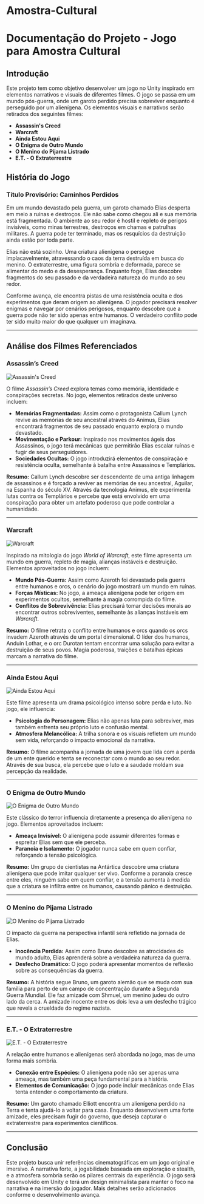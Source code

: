 # Amostra-Cultural

# Documentação do Projeto - Jogo para Amostra Cultural

## Introdução
Este projeto tem como objetivo desenvolver um jogo no Unity inspirado em elementos narrativos e visuais de diferentes filmes. O jogo se passa em um mundo pós-guerra, onde um garoto perdido precisa sobreviver enquanto é perseguido por um alienígena. Os elementos visuais e narrativos serão retirados dos seguintes filmes:

- **Assassin's Creed**
- **Warcraft**
- **Ainda Estou Aqui**
- **O Enigma de Outro Mundo**
- **O Menino do Pijama Listrado**
- **E.T. - O Extraterrestre**

## História do Jogo

### **Título Provisório: Caminhos Perdidos**

Em um mundo devastado pela guerra, um garoto chamado Elias desperta em meio a ruínas e destroços. Ele não sabe como chegou ali e sua memória está fragmentada. O ambiente ao seu redor é hostil e repleto de perigos invisíveis, como minas terrestres, destroços em chamas e patrulhas militares. A guerra pode ter terminado, mas os resquícios da destruição ainda estão por toda parte.

Elias não está sozinho. Uma criatura alienígena o persegue implacavelmente, atravessando o caos da terra destruída em busca do menino. O extraterrestre, uma figura sombria e deformada, parece se alimentar do medo e da desesperança. Enquanto foge, Elias descobre fragmentos do seu passado e da verdadeira natureza do mundo ao seu redor.

Conforme avança, ele encontra pistas de uma resistência oculta e dos experimentos que deram origem ao alienígena. O jogador precisará resolver enigmas e navegar por cenários perigosos, enquanto descobre que a guerra pode não ter sido apenas entre humanos. O verdadeiro conflito pode ter sido muito maior do que qualquer um imaginava.

---

## **Análise dos Filmes Referenciados**

### **Assassin’s Creed**
![Assassin's Creed](imagem_do_filme_aqui.jpg)

O filme *Assassin’s Creed* explora temas como memória, identidade e conspirações secretas. No jogo, elementos retirados deste universo incluem:

- **Memórias Fragmentadas:** Assim como o protagonista Callum Lynch revive as memórias de seu ancestral através do Animus, Elias encontrará fragmentos de seu passado enquanto explora o mundo devastado.
- **Movimentação e Parkour:** Inspirado nos movimentos ágeis dos Assassinos, o jogo terá mecânicas que permitirão Elias escalar ruínas e fugir de seus perseguidores.
- **Sociedades Ocultas:** O jogo introduzirá elementos de conspiração e resistência oculta, semelhante à batalha entre Assassinos e Templários.

**Resumo:** Callum Lynch descobre ser descendente de uma antiga linhagem de assassinos e é forçado a reviver as memórias de seu ancestral, Aguilar, na Espanha do século XV. Através da tecnologia Animus, ele experimenta lutas contra os Templários e percebe que está envolvido em uma conspiração para obter um artefato poderoso que pode controlar a humanidade.

---

### **Warcraft**
![Warcraft](imagem_do_filme_aqui.jpg)

Inspirado na mitologia do jogo *World of Warcraft*, este filme apresenta um mundo em guerra, repleto de magia, alianças instáveis e destruição. Elementos aproveitados no jogo incluem:

- **Mundo Pós-Guerra:** Assim como Azeroth foi devastado pela guerra entre humanos e orcs, o cenário do jogo mostrará um mundo em ruínas.
- **Forças Místicas:** No jogo, a ameaça alienígena pode ter origem em experimentos ocultos, semelhante à magia corrompida do filme.
- **Conflitos de Sobrevivência:** Elias precisará tomar decisões morais ao encontrar outros sobreviventes, semelhante às alianças instáveis em *Warcraft*.

**Resumo:** O filme retrata o conflito entre humanos e orcs quando os orcs invadem Azeroth através de um portal dimensional. O líder dos humanos, Anduin Lothar, e o orc Durotan tentam encontrar uma solução para evitar a destruição de seus povos. Magia poderosa, traições e batalhas épicas marcam a narrativa do filme.

---

### **Ainda Estou Aqui**
![Ainda Estou Aqui](imagem_do_filme_aqui.jpg)

Este filme apresenta um drama psicológico intenso sobre perda e luto. No jogo, ele influencia:

- **Psicologia do Personagem:** Elias não apenas luta para sobreviver, mas também enfrenta seu próprio luto e confusão mental.
- **Atmosfera Melancólica:** A trilha sonora e os visuais refletem um mundo sem vida, reforçando o impacto emocional da narrativa.

**Resumo:** O filme acompanha a jornada de uma jovem que lida com a perda de um ente querido e tenta se reconectar com o mundo ao seu redor. Através de sua busca, ela percebe que o luto e a saudade moldam sua percepção da realidade.

---

### **O Enigma de Outro Mundo**
![O Enigma de Outro Mundo](imagem_do_filme_aqui.jpg)

Este clássico do terror influencia diretamente a presença do alienígena no jogo. Elementos aproveitados incluem:

- **Ameaça Invisível:** O alienígena pode assumir diferentes formas e espreitar Elias sem que ele perceba.
- **Paranoia e Isolamento:** O jogador nunca sabe em quem confiar, reforçando a tensão psicológica.

**Resumo:** Um grupo de cientistas na Antártica descobre uma criatura alienígena que pode imitar qualquer ser vivo. Conforme a paranoia cresce entre eles, ninguém sabe em quem confiar, e a tensão aumenta à medida que a criatura se infiltra entre os humanos, causando pânico e destruição.

---

### **O Menino do Pijama Listrado**
![O Menino do Pijama Listrado](imagem_do_filme_aqui.jpg)

O impacto da guerra na perspectiva infantil será refletido na jornada de Elias.

- **Inocência Perdida:** Assim como Bruno descobre as atrocidades do mundo adulto, Elias aprenderá sobre a verdadeira natureza da guerra.
- **Desfecho Dramático:** O jogo poderá apresentar momentos de reflexão sobre as consequências da guerra.

**Resumo:** A história segue Bruno, um garoto alemão que se muda com sua família para perto de um campo de concentração durante a Segunda Guerra Mundial. Ele faz amizade com Shmuel, um menino judeu do outro lado da cerca. A amizade inocente entre os dois leva a um desfecho trágico que revela a crueldade do regime nazista.

---

### **E.T. - O Extraterrestre**
![E.T. - O Extraterrestre](imagem_do_filme_aqui.jpg)

A relação entre humanos e alienígenas será abordada no jogo, mas de uma forma mais sombria.

- **Conexão entre Espécies:** O alienígena pode não ser apenas uma ameaça, mas também uma peça fundamental para a história.
- **Elementos de Comunicação:** O jogo pode incluir mecânicas onde Elias tenta entender o comportamento da criatura.

**Resumo:** Um garoto chamado Elliott encontra um alienígena perdido na Terra e tenta ajudá-lo a voltar para casa. Enquanto desenvolvem uma forte amizade, eles precisam fugir do governo, que deseja capturar o extraterrestre para experimentos científicos.

---

## **Conclusão**

Este projeto busca unir referências cinematográficas em um jogo original e imersivo. A narrativa forte, a jogabilidade baseada em exploração e stealth, e a atmosfera sombria serão os pilares centrais da experiência. O jogo será desenvolvido em Unity e terá um design minimalista para manter o foco na narrativa e na imersão do jogador. Mais detalhes serão adicionados conforme o desenvolvimento avança.
